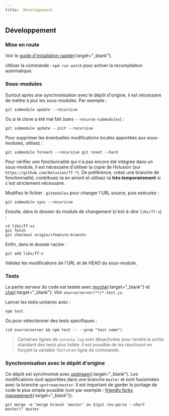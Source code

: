 ```yaml
---
title:  Développement
---
```


## Développement

### Mise en route

Voir le [guide d'installation rapide](/fr/doc/tutorials/deployment){:target="_blank"}.

Utiliser la commande : `npm run watch` pour activer la recompilation automatique.

### Sous-modules

Surtout après une synchronisation avec le dépôt d'origine, il est nécessaire de mettre à jour les sous-modules. Par exemple :

```
git submodule update --recursive
```

Ou si le clone a été mal fait (sans `--recurse-submodules`) :

```
git submodule update --init --recursive
```

Pour supprimer les éventuelles modifications locales apportées aux sous-modules, utilisez :

```
git submodule foreach --recursive git reset --hard
```

Pour vérifier une fonctionnalité qui n'a pas encore été intégrée dans un sous-module, il est nécessaire d'utiliser la copie de Holusion (sur `https://github.com/Holusion/ff-*`). De préférence, créez une branche de fonctionnalité, contribuez-la en amont et utilisez-la **très temporairement** si c'est strictement nécessaire.

Modifiez le fichier `.gitmodules` pour changer l'URL source, puis exécutez :

    git submodule sync --recursive

Ensuite, dans le dossier du module de changement (c'est-à-dire `libs/ff-x`) :
```
cd libs/ff-xx
git fetch
git checkout origin/<feature-branch>
```

Enfin, dans le dossier racine :
```
git add libs/ff-x
```

Validez les modifications de l'URL et de HEAD du sous-module.

### Tests

La partie serveur du code est testée avec [mocha](https://mochajs.org/){:target="_blank"} et [chai](https://www.chaijs.com/){:target="_blank"}. Voir `source/server/**/*.test.js`.

Lancer les tests unitaires avec :

```
npm test
```

Ou pour sélectionner des tests spécifiques :

```
(cd source/server && npm test -- --grep "test name")
```

 > Certaines lignes de `console.log` sont désactivées pour rendre la sortie standard des tests plus lisible. Il est possible de les réactivant en forçant la variable `TEST=0` en ligne de commande.

### Synchronisation avec le dépôt d'origine

Ce dépôt est synchronisé avec [upstream](https://github.com/Smithsonian/dpo-voyager){:target="_blank"}. Les modifications sont apportées dans une branche `master` et sont fusionnées avec la branche `upstream/master`. Il est important de garder le portage de code le plus simple possible (voir par exemple : [friendly forks management](https://github.blog/2022-05-02-friend-zone-strategies-friendly-fork-management/#git-for-windows-git){:target="_blank"}).

```
git merge -m "merge branch 'master' on $(git rev-parse --short master)" master
```